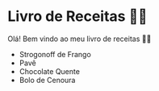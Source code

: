 # Livro de Receitas :woman_cook:

Olá! Bem vindo ao meu livro de receitas :call_me_hand::wave:



- Strogonoff de Frango
- Pavê
- Chocolate Quente
- Bolo de Cenoura
